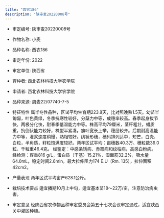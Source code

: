 ```yaml
---
title: "西农186"
description: "陕审麦20220008号"
---
```

* 审定编号:  陕审麦20220008号

*  作物名称:  小麦

*  品种名称:  西农186

*  审定年份:  2022

*  审定单位:  陕西省

* 育种者:  西北农林科技大学农学院

*  申请者:  西北农林科技大学农学院

*  品种来源:  周麦22/07740-7-5

*  特征特性
属半冬性品种，区试平均生育期223.8天，比对照晚熟1.5天。幼苗半匍匐，叶色黄绿，冬季抗寒性较好，分蘖力中等，成穗率较高。春季起身拔节快，两极分化快，耐春季低温能力中等。株高平均79厘米，茎秆粗壮，蜡质重，抗倒伏能力较好，株型半紧凑，旗叶宽长上举，穗层较齐。后期耐高温能力中等，灌浆速度稍慢，熟相较好。纺锤形穗，穗码排列适中，短芒，白壳，白粒，半角质，籽粒饱满度较好。两年区试平均：亩穗数40.3万、穗粒数39.0粒、千粒重46.4克。
经鉴定：中感条锈病、赤霉病和纹枯病，高感白粉病。
经检测：容重816 g/L，蛋白质（干基）15.21%，湿面筋32.2%，吸水量64.0mL，稳定时间2.6min，最大拉伸阻力174 E.U（Rm. 135），拉伸面积42cm2。

*  产量表现
两年区试平均亩产628.1公斤。

*  栽培技术要点
适宜播期10月上中旬，适宜基本苗18～22万/亩，注意防治病虫害。

*  审定意见
经陕西省农作物品种审定委员会第五十七次会议审定通过，适宜陕西关中灌区种植。
